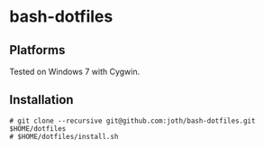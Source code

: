 # bash-dotfiles

## Platforms
Tested on Windows 7 with Cygwin.

## Installation

    # git clone --recursive git@github.com:joth/bash-dotfiles.git $HOME/dotfiles
    # $HOME/dotfiles/install.sh
